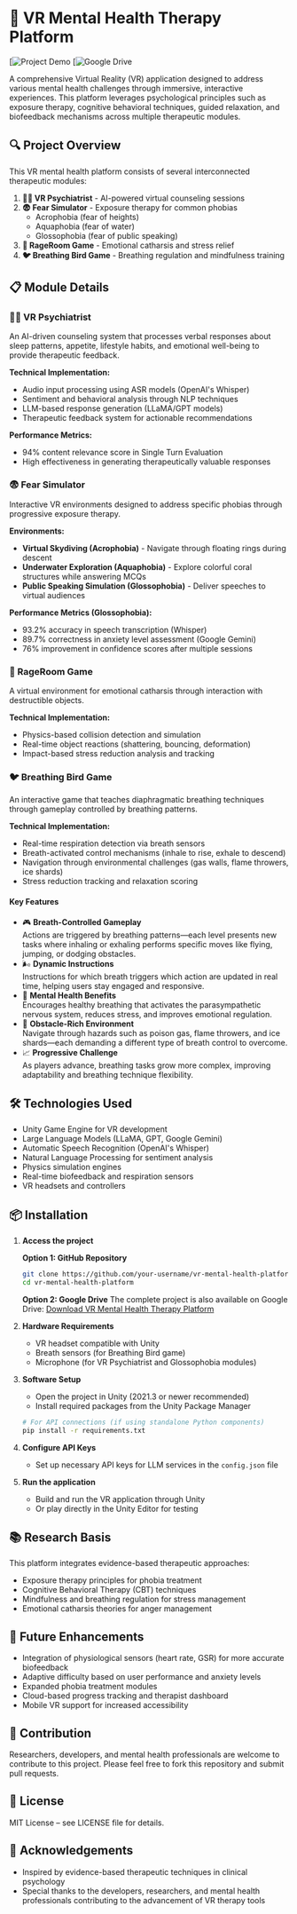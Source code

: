 # 🧠 VR Mental Health Therapy Platform

[![Project Demo](https://drive.google.com/drive/folders/1UHlFRzxb1bon384u4LWU57O7ET0-kCfR?usp=drive_link)
[![Google Drive](https://drive.google.com/file/d/1L3NFVBg6SqqoRrZfCVlknxoJZRbOJOCY/view?usp=drive_link)

A comprehensive Virtual Reality (VR) application designed to address various mental health challenges through immersive, interactive experiences. This platform leverages psychological principles such as exposure therapy, cognitive behavioral techniques, guided relaxation, and biofeedback mechanisms across multiple therapeutic modules.

## 🔍 Project Overview

This VR mental health platform consists of several interconnected therapeutic modules:

1. **🧙‍♂️ VR Psychiatrist** - AI-powered virtual counseling sessions
2. **😨 Fear Simulator** - Exposure therapy for common phobias
   - Acrophobia (fear of heights)
   - Aquaphobia (fear of water)
   - Glossophobia (fear of public speaking)
3. **😤 RageRoom Game** - Emotional catharsis and stress relief
4. **🐦 Breathing Bird Game** - Breathing regulation and mindfulness training

## 📋 Module Details

### 🧙‍♂️ VR Psychiatrist

An AI-driven counseling system that processes verbal responses about sleep patterns, appetite, lifestyle habits, and emotional well-being to provide therapeutic feedback.

**Technical Implementation:**
- Audio input processing using ASR models (OpenAI's Whisper)
- Sentiment and behavioral analysis through NLP techniques
- LLM-based response generation (LLaMA/GPT models)
- Therapeutic feedback system for actionable recommendations

**Performance Metrics:**
- 94% content relevance score in Single Turn Evaluation
- High effectiveness in generating therapeutically valuable responses

### 😨 Fear Simulator

Interactive VR environments designed to address specific phobias through progressive exposure therapy.

**Environments:**
- **Virtual Skydiving (Acrophobia)** - Navigate through floating rings during descent
- **Underwater Exploration (Aquaphobia)** - Explore colorful coral structures while answering MCQs
- **Public Speaking Simulation (Glossophobia)** - Deliver speeches to virtual audiences

**Performance Metrics (Glossophobia):**
- 93.2% accuracy in speech transcription (Whisper)
- 89.7% correctness in anxiety level assessment (Google Gemini)
- 76% improvement in confidence scores after multiple sessions

### 😤 RageRoom Game

A virtual environment for emotional catharsis through interaction with destructible objects.

**Technical Implementation:**
- Physics-based collision detection and simulation
- Real-time object reactions (shattering, bouncing, deformation)
- Impact-based stress reduction analysis and tracking

### 🐦 Breathing Bird Game

An interactive game that teaches diaphragmatic breathing techniques through gameplay controlled by breathing patterns.

**Technical Implementation:**
- Real-time respiration detection via breath sensors
- Breath-activated control mechanisms (inhale to rise, exhale to descend)
- Navigation through environmental challenges (gas walls, flame throwers, ice shards)
- Stress reduction tracking and relaxation scoring

#### Key Features

- 🎮 **Breath-Controlled Gameplay**  
  Actions are triggered by breathing patterns—each level presents new tasks where inhaling or exhaling performs specific moves like flying, jumping, or dodging obstacles.
- 🌬️ **Dynamic Instructions**  
  Instructions for which breath triggers which action are updated in real time, helping users stay engaged and responsive.
- 🧠 **Mental Health Benefits**  
  Encourages healthy breathing that activates the parasympathetic nervous system, reduces stress, and improves emotional regulation.
- 🌋 **Obstacle-Rich Environment**  
  Navigate through hazards such as poison gas, flame throwers, and ice shards—each demanding a different type of breath control to overcome.
- 📈 **Progressive Challenge**  
  As players advance, breathing tasks grow more complex, improving adaptability and breathing technique flexibility.

## 🛠️ Technologies Used

- Unity Game Engine for VR development
- Large Language Models (LLaMA, GPT, Google Gemini)
- Automatic Speech Recognition (OpenAI's Whisper)
- Natural Language Processing for sentiment analysis
- Physics simulation engines
- Real-time biofeedback and respiration sensors
- VR headsets and controllers

## 📦 Installation

1. **Access the project**
   
   **Option 1: GitHub Repository**
   ```bash
   git clone https://github.com/your-username/vr-mental-health-platform.git
   cd vr-mental-health-platform
   ```
   
   **Option 2: Google Drive**
   The complete project is also available on Google Drive:
   [Download VR Mental Health Therapy Platform](https://drive.google.com/drive/folders/your-drive-folder-link)

2. **Hardware Requirements**
   - VR headset compatible with Unity
   - Breath sensors (for Breathing Bird game)
   - Microphone (for VR Psychiatrist and Glossophobia modules)

3. **Software Setup**
   - Open the project in Unity (2021.3 or newer recommended)
   - Install required packages from the Unity Package Manager
   ```bash
   # For API connections (if using standalone Python components)
   pip install -r requirements.txt
   ```

4. **Configure API Keys**
   - Set up necessary API keys for LLM services in the `config.json` file

5. **Run the application**
   - Build and run the VR application through Unity
   - Or play directly in the Unity Editor for testing

## 📚 Research Basis

This platform integrates evidence-based therapeutic approaches:
- Exposure therapy principles for phobia treatment
- Cognitive Behavioral Therapy (CBT) techniques
- Mindfulness and breathing regulation for stress management
- Emotional catharsis theories for anger management

## 🧪 Future Enhancements

- Integration of physiological sensors (heart rate, GSR) for more accurate biofeedback
- Adaptive difficulty based on user performance and anxiety levels
- Expanded phobia treatment modules
- Cloud-based progress tracking and therapist dashboard
- Mobile VR support for increased accessibility

## 🤝 Contribution

Researchers, developers, and mental health professionals are welcome to contribute to this project. Please feel free to fork this repository and submit pull requests.

## 📄 License

MIT License – see LICENSE file for details.

## 🙏 Acknowledgements

- Inspired by evidence-based therapeutic techniques in clinical psychology
- Special thanks to the developers, researchers, and mental health professionals contributing to the advancement of VR therapy tools

